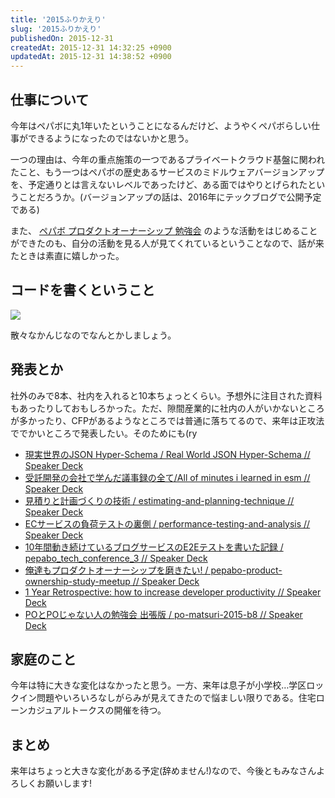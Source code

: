 ```yaml
---
title: '2015ふりかえり'
slug: '2015ふりかえり'
publishedOn: 2015-12-31
createdAt: 2015-12-31 14:32:25 +0900
updatedAt: 2015-12-31 14:38:52 +0900
---
```

## 仕事について

今年はペパボに丸1年いたということになるんだけど、ようやくペパボらしい仕事ができるようになったのではないかと思う。

一つの理由は、今年の重点施策の一つであるプライベートクラウド基盤に関われたこと、もう一つはペパボの歴史あるサービスのミドルウェアバージョンアップを、予定通りとは言えないレベルであったけど、ある面ではやりとげられたということだろうか。(バージョンアップの話は、2016年にテックブログで公開予定である)

また、 [ペパボ プロダクトオーナーシップ 勉強会](https://pepabo.github.io/product-ownership-study/) のような活動をはじめることができたのも、自分の活動を見る人が見てくれているということなので、話が来たときは素直に嬉しかった。

## コードを書くということ

![](https://lh3.googleusercontent.com/7NurpGY3Fw_7X8g9Y-u5PdbVAMqVB4T4wGMWR6aTZWcqkdzYDmJYaWHK0n1SvUbD3qPGnc1-ba6EJS8DsWWzu1X8o3_dU2UUHImpQ6gzPA2ubPX5wrUEUsplOocym-URL4i0h9t-mCdg_a89r77BliX81_mt2iGv9OXjWJy_fAr_R_MXdc1Uhac3Y3fDubuffAnDd_1A_Ji0eOGe7r7jLHR71dGEOS9YeqIBeDf59nWSwpRZ-44sImvm6TaLDmOQcn5DsCKZXa7bPhH7HiutBaZiQ-iEss-A-gIVgpiHvJQeZ8O5APW_o3ujXczZtVD_rIXoOChXn1rI8N3wOfdFybZAqJuijgR2cE4szNTRAPXdKvuXXXRhP10xFucoHRlHVY4QjXpF6V-Tw2zWNYjufRddk7yXNmYuCsTStFsTiUnA3ZMyfDoZbTja5lJhCUCbnEmIyoPNL2JeYtPq29MF4LPh-Q-LvmrZcw6JgjgrWFE-CeYhpHlICfE96PFtFMFP5bDzUx1Tva0GE2fkPOes4lg1QAHKyplkOYKdqefRVIcEV6qy1I4j6CMy7j1Z5IECZakYGg=w400-h158-no)

散々なかんじなのでなんとかしましょう。

## 発表とか

社外のみで8本、社内を入れると10本ちょっとくらい。予想外に注目された資料もあったりしておもしろかった。ただ、隙間産業的に社内の人がいかないところが多かったり、CFPがあるようなところでは普通に落ちてるので、来年は正攻法ででかいところで発表したい。そのためにも(ry

- [現実世界のJSON Hyper-Schema / Real World JSON Hyper-Schema // Speaker Deck](https://speakerdeck.com/kenchan/real-world-json-hyper-schema)
- [受託開発の会社で学んだ議事録の全て/All of minutes i learned in esm // Speaker Deck](https://speakerdeck.com/kenchan/all-of-minutes-i-learned-in-esm)
- [見積りと計画づくりの技術 / estimating-and-planning-technique // Speaker Deck](https://speakerdeck.com/kenchan/estimating-and-planning-technique)
- [ECサービスの負荷テストの裏側 / performance-testing-and-analysis // Speaker Deck](https://speakerdeck.com/kenchan/performance-testing-and-analysis)
- [10年間動き続けているブログサービスのE2Eテストを書いた記録 / pepabo_tech_conference_3 // Speaker Deck](https://speakerdeck.com/kenchan/pepabo-tech-conference-3)
- [俺達もプロダクトオーナーシップを磨きたい! / pepabo-product-ownership-study-meetup // Speaker Deck](https://speakerdeck.com/kenchan/pepabo-product-ownership-study-meetup)
- [1 Year Retrospective: how to increase developer productivity // Speaker Deck](https://speakerdeck.com/kenchan/1-year-retrospective-how-to-increase-developer-productivity)
- [POとPOじゃない人の勉強会 出張版 / po-matsuri-2015-b8 // Speaker Deck](https://speakerdeck.com/kenchan/po-matsuri-2015-b8)

## 家庭のこと

今年は特に大きな変化はなかったと思う。一方、来年は息子が小学校…学区ロックイン問題やいろいろなしがらみが見えてきたので悩ましい限りである。住宅ローンカジュアルトークスの開催を待つ。

## まとめ

来年はちょっと大きな変化がある予定(辞めません!)なので、今後ともみなさんよろしくお願いします!
